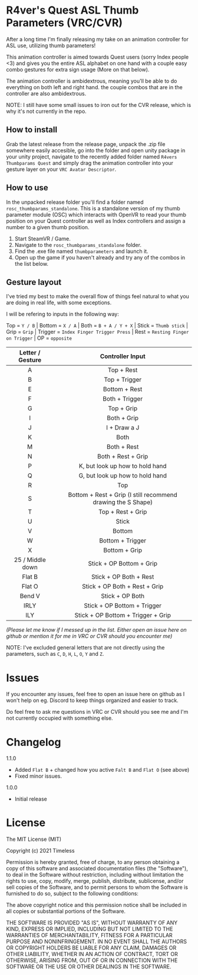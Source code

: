 # R4ver's Quest ASL Thumb Parameters (VRC/CVR)

After a long time I'm finally releasing my take on an animation controller for ASL use, utilizing thumb parameters!

This animation controller is aimed towards Quest users (sorry Index people <3) and gives you the entire ASL alphabet on
one hand with a couple easy combo gestures for extra sign usage (More on that below).

The animation controller is ambidextrous, meaning you'll be able to do everything on both left and right hand.
the couple combos that are in the controller are also ambidextrous.

NOTE: I still have some small issues to iron out for the CVR release, which is why it's not currently in the repo.

## How to install
Grab the latest release from the release page, unpack the .zip file somewhere easily accesible, go into the folder and open unity package in your unity project, navigate to the
recently added folder named `R4vers Thumbparams Quest` and  simply drag the animation controller
into your gesture layer on your `VRC Avatar Descriptor`.

## How to use
In the unpacked release folder you'll find a folder named `rosc_thumbparams_standalone`. This is a standalone version of my thumb parameter module (OSC) which interacts with OpenVR to read your thumb position on 
your Quest controller as well as Index controllers and assign a number to a given thumb position.

1. Start SteamVR / Game.
2. Navigate to the `rosc_thumbparams_standalone` folder.
3. Find the .exe file named `thumbparameters` and launch it.
6. Open up the game if you haven't already and try any of the combos in the list below.

## Gesture layout
I've tried my best to make the overall flow of things feel natural to what you are doing in real life,
with some exceptions. 

I will be refering to inputs in the following way:

Top = `Y / B` | Bottom = `X / A` | Both = `B + A / Y + X` | Stick = `Thumb stick` | Grip = `Grip` | Trigger = `Index Finger Trigger Press` | Rest = `Resting Finger on Trigger` | OP = `opposite`

| Letter / Gesture |                       Controller Input                       |
|:----------------:|:------------------------------------------------------------:|
|         A        |                          Top + Rest                          |
|         B        |                         Top + Trigger                        |
|         E        |                         Bottom + Rest                        |
|         F        |                        Both + Trigger                        |
|         G        |                          Top + Grip                          |
|         I        |                          Both + Grip                         |
|         J        |                         I + Draw a J                         |
|         K        |                             Both                             |
|         M        |                          Both + Rest                         |
|         N        |                      Both + Rest + Grip                      |
|         P        |                K, but look up how to hold hand               |
|         Q        |                G, but look up how to hold hand               |
|         R        |                              Top                             |
|         S        | Bottom + Rest + Grip (I still recommend drawing the S Shape) |
|         T        |                       Top + Rest + Grip                      |
|         U        |                             Stick                            |
|         V        |                            Bottom                            |
|         W        |                       Bottom + Trigger                       |
|         X        |                         Bottom + Grip                        |
| 25 / Middle down |                   Stick + OP Bottom + Grip                   |
|      Flat B      |                   Stick + OP Both + Rest                     |
|      Flat O      |                 Stick + OP Both + Rest + Grip                |
|      Bend V      |                        Stick + OP Both                       |
|       IRLY       |                  Stick + OP Bottom + Trigger                 |
|        ILY       |              Stick + OP Bottom + Trigger + Grip              |

*(Please let me know if I messed up in the list. Either open an issue here on github or mention it for me in VRC or CVR should you encounter me)*

NOTE: I've excluded general letters that are not directly using the parameters, such as `C`, `D`, `H`, `L`, `O`, `Y` and `Z`.

# Issues
If you encounter any issues, feel free to open an issue here on github as I won't help on eg. Discord to keep things organized and easier to track.

Do feel free to ask me questions in VRC or CVR should you see me and I'm not currently occupied with something else. 

# Changelog
1.1.0
- Added `Flat B` + changed how you active `Falt B` and `Flat O` (see above)
- Fixed minor issues.

1.0.0
- Initial release

# License
The MIT License (MIT)

Copyright (c) 2021 Timeless

Permission is hereby granted, free of charge, to any person obtaining a copy of this software and associated documentation files (the "Software"), to deal in the Software without restriction, including without limitation the rights to use, copy, modify, merge, publish, distribute, sublicense, and/or sell copies of the Software, and to permit persons to whom the Software is furnished to do so, subject to the following conditions:

The above copyright notice and this permission notice shall be included in all copies or substantial portions of the Software.

THE SOFTWARE IS PROVIDED "AS IS", WITHOUT WARRANTY OF ANY KIND, EXPRESS OR IMPLIED, INCLUDING BUT NOT LIMITED TO THE WARRANTIES OF MERCHANTABILITY, FITNESS FOR A PARTICULAR PURPOSE AND NONINFRINGEMENT. IN NO EVENT SHALL THE AUTHORS OR COPYRIGHT HOLDERS BE LIABLE FOR ANY CLAIM, DAMAGES OR OTHER LIABILITY, WHETHER IN AN ACTION OF CONTRACT, TORT OR OTHERWISE, ARISING FROM, OUT OF OR IN CONNECTION WITH THE SOFTWARE OR THE USE OR OTHER DEALINGS IN THE SOFTWARE.